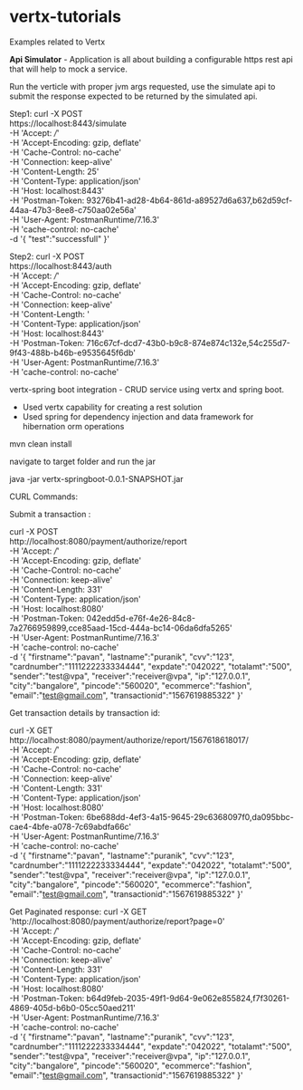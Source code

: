 # vertx-tutorials
Examples related to Vertx

<b>Api Simulator</b> - Application is all about building a configurable https rest api that will help to mock a service.

Run the verticle with proper jvm args requested, use the simulate api to submit the response expected to be returned by the simulated api.

Step1:
curl -X POST \
  https://localhost:8443/simulate \
  -H 'Accept: */*' \
  -H 'Accept-Encoding: gzip, deflate' \
  -H 'Cache-Control: no-cache' \
  -H 'Connection: keep-alive' \
  -H 'Content-Length: 25' \
  -H 'Content-Type: application/json' \
  -H 'Host: localhost:8443' \
  -H 'Postman-Token: 93276b41-ad28-4b64-861d-a89527d6a637,b62d59cf-44aa-47b3-8ee8-c750aa02e56a' \
  -H 'User-Agent: PostmanRuntime/7.16.3' \
  -H 'cache-control: no-cache' \
  -d '{
	"test":"successfull"
}'


Step2:
curl -X POST \
  https://localhost:8443/auth \
  -H 'Accept: */*' \
  -H 'Accept-Encoding: gzip, deflate' \
  -H 'Cache-Control: no-cache' \
  -H 'Connection: keep-alive' \
  -H 'Content-Length: ' \
  -H 'Content-Type: application/json' \
  -H 'Host: localhost:8443' \
  -H 'Postman-Token: 716c67cf-dcd7-43b0-b9c8-874e874c132e,54c255d7-9f43-488b-b46b-e9535645f6db' \
  -H 'User-Agent: PostmanRuntime/7.16.3' \
  -H 'cache-control: no-cache'
  
  

vertx-spring boot integration - CRUD service using vertx and spring boot.

- Used vertx capability for creating a rest solution
- Used spring for dependency injection and data framework for hibernation orm operations

mvn clean install

navigate to target folder and run the jar

 java -jar vertx-springboot-0.0.1-SNAPSHOT.jar


CURL Commands:

Submit a  transaction :

curl -X POST \
  http://localhost:8080/payment/authorize/report \
  -H 'Accept: */*' \
  -H 'Accept-Encoding: gzip, deflate' \
  -H 'Cache-Control: no-cache' \
  -H 'Connection: keep-alive' \
  -H 'Content-Length: 331' \
  -H 'Content-Type: application/json' \
  -H 'Host: localhost:8080' \
  -H 'Postman-Token: 042edd5d-e76f-4e26-84c8-7a2766959899,cce85aad-15cd-444a-bc14-06da6dfa5265' \
  -H 'User-Agent: PostmanRuntime/7.16.3' \
  -H 'cache-control: no-cache' \
  -d '{
	"firstname":"pavan",
	"lastname":"puranik",
	"cvv":"123",
	"cardnumber":"1111222233334444",
	"expdate":"042022",
	"totalamt":"500",
	"sender":"test@vpa",
	"receiver":"receiver@vpa",
	"ip":"127.0.0.1",
	"city":"bangalore",
	"pincode":"560020",
	"ecommerce":"fashion",
	"email":"test@gmail.com",
	"transactionid":"1567619885322"
}'

Get transaction details by transaction id:

curl -X GET \
  http://localhost:8080/payment/authorize/report/1567618618017/ \
  -H 'Accept: */*' \
  -H 'Accept-Encoding: gzip, deflate' \
  -H 'Cache-Control: no-cache' \
  -H 'Connection: keep-alive' \
  -H 'Content-Length: 331' \
  -H 'Content-Type: application/json' \
  -H 'Host: localhost:8080' \
  -H 'Postman-Token: 6be688dd-4ef3-4a15-9645-29c6368097f0,da095bbc-cae4-4bfe-a078-7c69abdfa66c' \
  -H 'User-Agent: PostmanRuntime/7.16.3' \
  -H 'cache-control: no-cache' \
  -d '{
	"firstname":"pavan",
	"lastname":"puranik",
	"cvv":"123",
	"cardnumber":"1111222233334444",
	"expdate":"042022",
	"totalamt":"500",
	"sender":"test@vpa",
	"receiver":"receiver@vpa",
	"ip":"127.0.0.1",
	"city":"bangalore",
	"pincode":"560020",
	"ecommerce":"fashion",
	"email":"test@gmail.com",
	"transactionid":"1567619885322"
}'


Get Paginated response:
curl -X GET \
  'http://localhost:8080/payment/authorize/report?page=0' \
  -H 'Accept: */*' \
  -H 'Accept-Encoding: gzip, deflate' \
  -H 'Cache-Control: no-cache' \
  -H 'Connection: keep-alive' \
  -H 'Content-Length: 331' \
  -H 'Content-Type: application/json' \
  -H 'Host: localhost:8080' \
  -H 'Postman-Token: b64d9feb-2035-49f1-9d64-9e062e855824,f7f30261-4869-405d-b6b0-05cc50aed211' \
  -H 'User-Agent: PostmanRuntime/7.16.3' \
  -H 'cache-control: no-cache' \
  -d '{
	"firstname":"pavan",
	"lastname":"puranik",
	"cvv":"123",
	"cardnumber":"1111222233334444",
	"expdate":"042022",
	"totalamt":"500",
	"sender":"test@vpa",
	"receiver":"receiver@vpa",
	"ip":"127.0.0.1",
	"city":"bangalore",
	"pincode":"560020",
	"ecommerce":"fashion",
	"email":"test@gmail.com",
	"transactionid":"1567619885322"
}'
